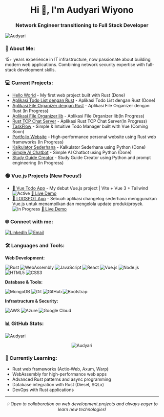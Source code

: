 <h1 align="center">Hi 👋, I'm Audyari Wiyono</h1>
<h3 align="center">Network Engineer transitioning to Full Stack Developer</h3>

<p align="left">
  <img src="https://komarev.com/ghpvc/?username=Audyari&label=Profile%20views&color=0e75b6&style=flat" alt="Audyari" />
</p>

<h3 align="left">🚀 About Me:</h3>
<p>15+ years experience in IT infrastructure, now passionate about building modern web applications. Combining network security expertise with full-stack development skills.</p>

<h3 align="left">💻 Current Projects:</h3>
<ul>
  <li><a href="https://github.com/Audyari/hello-world">Hello World</a> - My first web project built with Rust (Done)</li>
  <li><a href="https://github.com/Audyari/Aplikasi-Todo-List-Rust">Aplikasi Todo List dengan Rust</a> - Aplikasi Todo List dengan Rust (Done)</li>
  <li><a href="https://github.com/Audyari/Aplikasi-File-Organizer-Rust">Aplikasi File Organizer dengan Rust</a> - Aplikasi File Organizer dengan Rust (In Progress)</li>
  <li><a href="https://github.com/Audyari/Aplikasi-File-Organizer-lib">Aplikasi File Organizer lib</a> - Aplikasi File Organizer lib(In Progress)</li>
   <li><a href="https://github.com/Audyari/Rust-TCP-Chat-Server">Rust TCP Chat Server</a> - Aplikasi Rust TCP Chat Server(In Progress)</li>
  <li><a href="https://github.com/Audyari/todo-list-app">TaskFlow</a> - Simple & Intuitive Todo Manager built with Vue (Coming Soon)</li>
  <li><a href="https://github.com/Audyari/portfolio-website">Portfolio Website</a> - High-performance personal website using Rust web frameworks (In Progress)</li>
  <li><a href="https://github.com/Audyari/Kalkulator-Sederhana">Kalkulator Sederhana</a> - Kalkulator Sederhana using Python (Done)</li>
  <li><a href="https://github.com/Audyari/Simple-AI-Chatbot">Simple AI Chatbot</a> - Simple AI Chatbot using Python (Done)</li>
  <li><a href="https://github.com/Audyari/StudyMate ">Study Guide Creator</a> - Study Guide Creator using Python and prompt engineering (In Progress)</li>
</ul>

### 🟢 **Vue.js Projects** (New Focus!)

<ul>
    <li>
      <a href="https://github.com/Audyari/vue-todo-app">🎯 Vue Todo App</a> 
      - My debut Vue.js project | Vite + Vue 3 + Tailwind 
      <img src="https://img.shields.io/badge/Status-Active-brightgreen" alt="Active"/>
      <a href="https://vue-todo-app-lf7e.vercel.app/">🚀 Live Demo</a>
    </li>

   <li>
    <a href="https://github.com/Audyari/logspot">🎯 LOGSPOT App</a> 
    - Sebuah aplikasi changelog sederhana menggunakan Vue.js untuk menampilkan dan mengelola update produk/proyek. 
    <img src="https://img.shields.io/badge/Status-In_Progress-orange" alt="In Progress"/>
    <a href="https://logspot-gamma.vercel.app/">🚀 Live Demo</a>
  </li>
  
</ul>

<h3 align="left">🌐 Connect with me:</h3>
<p align="left">
  <a href="https://www.linkedin.com/in/audyari-wiyono-249b4322b" target="_blank">
    <img src="https://img.shields.io/badge/LinkedIn-0077B5?style=for-the-badge&logo=linkedin&logoColor=white" alt="LinkedIn"/>
  </a>
  <a href="mailto:Audy123ari@gmail.com" target="_blank">
    <img src="https://img.shields.io/badge/Email-D14836?style=for-the-badge&logo=gmail&logoColor=white" alt="Email"/>
  </a>
</p>

<h3 align="left">🛠️ Languages and Tools:</h3>

**Web Development:**
<p align="left">
  <img src="https://img.shields.io/badge/Rust-000000?style=for-the-badge&logo=rust&logoColor=white" alt="Rust"/>
  <img src="https://img.shields.io/badge/WebAssembly-654FF0?style=for-the-badge&logo=webassembly&logoColor=white" alt="WebAssembly"/>
  <img src="https://img.shields.io/badge/JavaScript-F7DF1E?style=for-the-badge&logo=javascript&logoColor=black" alt="JavaScript"/>
  <img src="https://img.shields.io/badge/React-20232A?style=for-the-badge&logo=react&logoColor=61DAFB" alt="React"/>
  <img src="https://img.shields.io/badge/Vue.js-35495E?style=for-the-badge&logo=vue.js&logoColor=4FC08D" alt="Vue.js"/>
  <img src="https://img.shields.io/badge/Node.js-43853D?style=for-the-badge&logo=node.js&logoColor=white" alt="Node.js"/>
  <img src="https://img.shields.io/badge/HTML5-E34F26?style=for-the-badge&logo=html5&logoColor=white" alt="HTML5"/>
  <img src="https://img.shields.io/badge/CSS3-1572B6?style=for-the-badge&logo=css3&logoColor=white" alt="CSS3"/>
</p>

**Database & Tools:**
<p align="left">
  <img src="https://img.shields.io/badge/MongoDB-4EA94B?style=for-the-badge&logo=mongodb&logoColor=white" alt="MongoDB"/>
  <img src="https://img.shields.io/badge/Git-F05032?style=for-the-badge&logo=git&logoColor=white" alt="Git"/>
  <img src="https://img.shields.io/badge/GitHub-100000?style=for-the-badge&logo=github&logoColor=white" alt="GitHub"/>
  <img src="https://img.shields.io/badge/Bootstrap-563D7C?style=for-the-badge&logo=bootstrap&logoColor=white" alt="Bootstrap"/>
</p>

**Infrastructure & Security:**
<p align="left">
  <img src="https://img.shields.io/badge/Amazon_AWS-232F3E?style=for-the-badge&logo=amazon-aws&logoColor=white" alt="AWS"/>
  <img src="https://img.shields.io/badge/Microsoft_Azure-0089D0?style=for-the-badge&logo=microsoft-azure&logoColor=white" alt="Azure"/>
  <img src="https://img.shields.io/badge/Google_Cloud-4285F4?style=for-the-badge&logo=google-cloud&logoColor=white" alt="Google Cloud"/>
</p>

<h3 align="left">📊 GitHub Stats:</h3>
<p align="left">
  <img src="https://github-readme-stats.vercel.app/api/top-langs?username=Audyari&show_icons=true&locale=en&layout=compact&theme=vue-dark" alt="Audyari" />
</p>

<p align="center">
  <img src="https://github-readme-stats.vercel.app/api?username=Audyari&show_icons=true&locale=en&theme=vue-dark" alt="Audyari" />
</p>

<h3 align="left">🎯 Currently Learning:</h3>
<ul>
  <li>Rust web frameworks (Actix-Web, Axum, Warp)</li>
  <li>WebAssembly for high-performance web apps</li>
  <li>Advanced Rust patterns and async programming</li>
  <li>Database integration with Rust (Diesel, SQLx)</li>
  <li>DevOps with Rust applications</li>
</ul>

---
<p align="center">
  <i>💡 Open to collaboration on web development projects and always eager to learn new technologies!</i>
</p>
